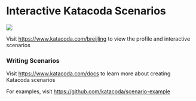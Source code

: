 # Interactive Katacoda Scenarios

[![](http://shields.katacoda.com/katacoda/breijling/count.svg)](https://www.katacoda.com/breijling "Get your profile on Katacoda.com")

Visit https://www.katacoda.com/breijling to view the profile and interactive scenarios

### Writing Scenarios
Visit https://www.katacoda.com/docs to learn more about creating Katacoda scenarios

For examples, visit https://github.com/katacoda/scenario-example
